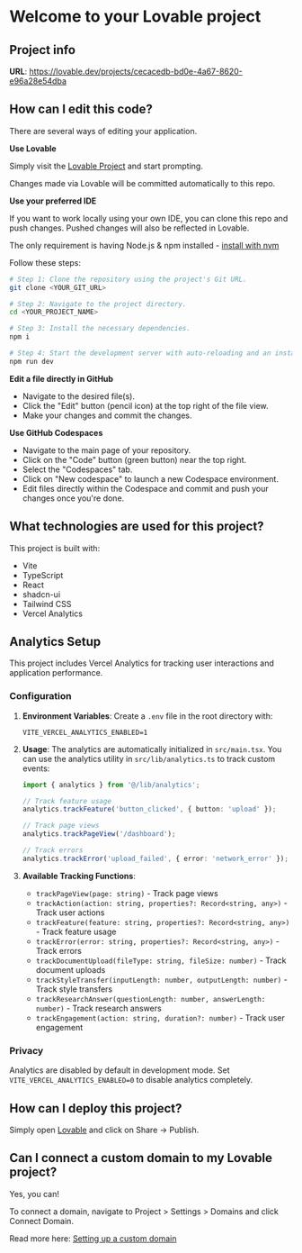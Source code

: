 # Welcome to your Lovable project

## Project info

**URL**: https://lovable.dev/projects/cecacedb-bd0e-4a67-8620-e96a28e54dba

## How can I edit this code?

There are several ways of editing your application.

**Use Lovable**

Simply visit the [Lovable Project](https://lovable.dev/projects/cecacedb-bd0e-4a67-8620-e96a28e54dba) and start prompting.

Changes made via Lovable will be committed automatically to this repo.

**Use your preferred IDE**

If you want to work locally using your own IDE, you can clone this repo and push changes. Pushed changes will also be reflected in Lovable.

The only requirement is having Node.js & npm installed - [install with nvm](https://github.com/nvm-sh/nvm#installing-and-updating)

Follow these steps:

```sh
# Step 1: Clone the repository using the project's Git URL.
git clone <YOUR_GIT_URL>

# Step 2: Navigate to the project directory.
cd <YOUR_PROJECT_NAME>

# Step 3: Install the necessary dependencies.
npm i

# Step 4: Start the development server with auto-reloading and an instant preview.
npm run dev
```

**Edit a file directly in GitHub**

- Navigate to the desired file(s).
- Click the "Edit" button (pencil icon) at the top right of the file view.
- Make your changes and commit the changes.

**Use GitHub Codespaces**

- Navigate to the main page of your repository.
- Click on the "Code" button (green button) near the top right.
- Select the "Codespaces" tab.
- Click on "New codespace" to launch a new Codespace environment.
- Edit files directly within the Codespace and commit and push your changes once you're done.

## What technologies are used for this project?

This project is built with:

- Vite
- TypeScript
- React
- shadcn-ui
- Tailwind CSS
- Vercel Analytics

## Analytics Setup

This project includes Vercel Analytics for tracking user interactions and application performance.

### Configuration

1. **Environment Variables**: Create a `.env` file in the root directory with:
   ```
   VITE_VERCEL_ANALYTICS_ENABLED=1
   ```

2. **Usage**: The analytics are automatically initialized in `src/main.tsx`. You can use the analytics utility in `src/lib/analytics.ts` to track custom events:

   ```typescript
   import { analytics } from '@/lib/analytics';
   
   // Track feature usage
   analytics.trackFeature('button_clicked', { button: 'upload' });
   
   // Track page views
   analytics.trackPageView('/dashboard');
   
   // Track errors
   analytics.trackError('upload_failed', { error: 'network_error' });
   ```

3. **Available Tracking Functions**:
   - `trackPageView(page: string)` - Track page views
   - `trackAction(action: string, properties?: Record<string, any>)` - Track user actions
   - `trackFeature(feature: string, properties?: Record<string, any>)` - Track feature usage
   - `trackError(error: string, properties?: Record<string, any>)` - Track errors
   - `trackDocumentUpload(fileType: string, fileSize: number)` - Track document uploads
   - `trackStyleTransfer(inputLength: number, outputLength: number)` - Track style transfers
   - `trackResearchAnswer(questionLength: number, answerLength: number)` - Track research answers
   - `trackEngagement(action: string, duration?: number)` - Track user engagement

### Privacy

Analytics are disabled by default in development mode. Set `VITE_VERCEL_ANALYTICS_ENABLED=0` to disable analytics completely.

## How can I deploy this project?

Simply open [Lovable](https://lovable.dev/projects/cecacedb-bd0e-4a67-8620-e96a28e54dba) and click on Share -> Publish.

## Can I connect a custom domain to my Lovable project?

Yes, you can!

To connect a domain, navigate to Project > Settings > Domains and click Connect Domain.

Read more here: [Setting up a custom domain](https://docs.lovable.dev/tips-tricks/custom-domain#step-by-step-guide)
